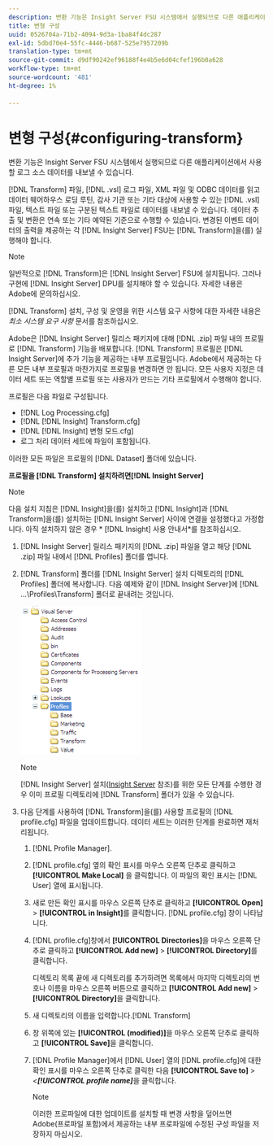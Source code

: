 ```yaml
---
description: 변환 기능은 Insight Server FSU 시스템에서 실행되므로 다른 애플리케이션에서 사용할 로그 소스 데이터를 내보낼 수 있습니다.
title: 변형 구성
uuid: 0526704a-71b2-4094-9d3a-1ba84f4dc287
exl-id: 5dbd70e4-55fc-4446-b687-525e7957209b
translation-type: tm+mt
source-git-commit: d9df90242ef96188f4e4b5e6d04cfef196b0a628
workflow-type: tm+mt
source-wordcount: '481'
ht-degree: 1%

---
```


# 변형 구성{#configuring-transform}

변환 기능은 Insight Server FSU 시스템에서 실행되므로 다른 애플리케이션에서 사용할 로그 소스 데이터를 내보낼 수 있습니다.

[!DNL Transform] 파일,  [!DNL .vsl] 로그 파일, XML 파일 및 ODBC 데이터를 읽고 데이터 웨어하우스 로딩 루틴, 감사 기관 또는 기타 대상에 사용할 수 있는  [!DNL .vsl] 파일, 텍스트 파일 또는 구분된 텍스트 파일로 데이터를 내보낼 수 있습니다. 데이터 추출 및 변환은 연속 또는 기타 예약된 기준으로 수행할 수 있습니다. 변경된 이벤트 데이터의 출력을 제공하는 각 [!DNL Insight Server] FSU는 [!DNL Transform]을(를) 실행해야 합니다.

>[!NOTE]
>
>일반적으로 [!DNL Transform]은 [!DNL Insight Server] FSU에 설치됩니다. 그러나 구현에 [!DNL Insight Server] DPU를 설치해야 할 수 있습니다. 자세한 내용은 Adobe에 문의하십시오.

[!DNL Transform] 설치, 구성 및 운영을 위한 시스템 요구 사항에 대한 자세한 내용은 *최소 시스템 요구 사항* 문서를 참조하십시오.

Adobe은 [!DNL Insight Server] 릴리스 패키지에 대해 [!DNL .zip] 파일 내의 프로필로 [!DNL Transform] 기능을 배포합니다. [!DNL Transform] 프로필은 [!DNL Insight Server]에 추가 기능을 제공하는 내부 프로필입니다. Adobe에서 제공하는 다른 모든 내부 프로필과 마찬가지로 프로필을 변경하면 안 됩니다. 모든 사용자 지정은 데이터 세트 또는 역할별 프로필 또는 사용자가 만드는 기타 프로필에서 수행해야 합니다.

프로필은 다음 파일로 구성됩니다.

* [!DNL Log Processing.cfg]
* [!DNL [!DNL Insight] Transform.cfg]
* [!DNL [!DNL Insight] 변형 모드.cfg]
* 로그 처리 데이터 세트에 파일이 포함됩니다.

이러한 모든 파일은 프로필의 [!DNL Dataset] 폴더에 있습니다.

**프로필을  [!DNL Transform] 설치하려면[!DNL Insight Server]**

>[!NOTE]
>
>다음 설치 지침은 [!DNL Insight]을(를) 설치하고 [!DNL Insight]과 [!DNL Transform]을(를) 설치하는 [!DNL Insight Server] 사이에 연결을 설정했다고 가정합니다. 아직 설치하지 않은 경우 * [!DNL Insight] 사용 안내서*를 참조하십시오.

1. [!DNL Insight Server] 릴리스 패키지의 [!DNL .zip] 파일을 열고 해당 [!DNL .zip] 파일 내에서 [!DNL Profiles] 폴더를 엽니다.
1. [!DNL Transform] 폴더를 [!DNL Insight Server] 설치 디렉토리의 [!DNL Profiles] 폴더에 복사합니다. 다음 예제와 같이 [!DNL Insight Server]에 [!DNL ...\Profiles\Transform] 폴더로 끝내려는 것입니다.

   ![단계 정보](assets/win_installTransformProfile.png)

   >[!NOTE]
   >
   >[!DNL Insight Server] 설치([Insight Server](../../../home/c-inst-svr/c-msr-server/c-msr-server.md) 참조)를 위한 모든 단계를 수행한 경우 이미 프로필 디렉토리에 [!DNL Transform] 폴더가 있을 수 있습니다.

1. 다음 단계를 사용하여 [!DNL Transform]을(를) 사용할 프로필의 [!DNL profile.cfg] 파일을 업데이트합니다. 데이터 세트는 이러한 단계를 완료하면 재처리됩니다.

   1.  [!DNL Profile Manager].
   1. [!DNL profile.cfg] 옆의 확인 표시를 마우스 오른쪽 단추로 클릭하고 **[!UICONTROL Make Local]** 을 클릭합니다. 이 파일의 확인 표시는 [!DNL User] 열에 표시됩니다.

   1. 새로 만든 확인 표시를 마우스 오른쪽 단추로 클릭하고 **[!UICONTROL Open]** > **[!UICONTROL in Insight]**&#x200B;를 클릭합니다. [!DNL profile.cfg] 창이 나타납니다.

   1. [!DNL profile.cfg]창에서 **[!UICONTROL Directories]**&#x200B;을 마우스 오른쪽 단추로 클릭하고 **[!UICONTROL Add new]** > **[!UICONTROL Directory]**&#x200B;를 클릭합니다.

      디렉토리 목록 끝에 새 디렉토리를 추가하려면 목록에서 마지막 디렉토리의 번호나 이름을 마우스 오른쪽 버튼으로 클릭하고 **[!UICONTROL Add new]** > **[!UICONTROL Directory]**&#x200B;을 클릭합니다.

   1. 새 디렉토리의 이름을 입력합니다.[!DNL Transform]
   1. 창 위쪽에 있는 **[!UICONTROL (modified)]**&#x200B;을 마우스 오른쪽 단추로 클릭하고 **[!UICONTROL Save]**&#x200B;을 클릭합니다.

   1. [!DNL Profile Manager]에서 [!DNL User] 열의 [!DNL profile.cfg]에 대한 확인 표시를 마우스 오른쪽 단추로 클릭한 다음 **[!UICONTROL Save to]** > *&lt;**[!UICONTROL profile name]***&#x200B;을 클릭합니다.

      >[!NOTE]
      >
      >이러한 프로파일에 대한 업데이트를 설치할 때 변경 사항을 덮어쓰면 Adobe(프로파일 포함)에서 제공하는 내부 프로파일에 수정된 구성 파일을 저장하지 마십시오.
